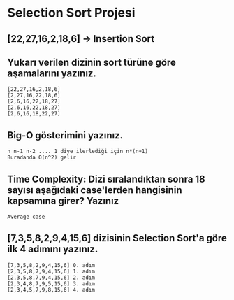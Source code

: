 # Selection Sort Projesi

## [22,27,16,2,18,6] -> Insertion Sort

## Yukarı verilen dizinin sort türüne göre aşamalarını yazınız.
```
[22,27,16,2,18,6]
[2,27,16,22,18,6]
[2,6,16,22,18,27]
[2,6,16,22,18,27]
[2,6,16,18,22,27]
```

## Big-O gösterimini yazınız.
```
n n-1 n-2 .... 1 diye ilerlediği için n*(n+1)
Buradanda O(n^2) gelir
```

## Time Complexity: Dizi sıralandıktan sonra 18 sayısı aşağıdaki case'lerden hangisinin kapsamına girer? Yazınız
```
Average case
```

## [7,3,5,8,2,9,4,15,6] dizisinin Selection Sort'a göre ilk 4 adımını yazınız.
```
[7,3,5,8,2,9,4,15,6] 0. adım
[2,3,5,8,7,9,4,15,6] 1. adım
[2,3,5,8,7,9,4,15,6] 2. adım
[2,3,4,8,7,9,5,15,6] 3. adım
[2,3,4,5,7,9,8,15,6] 4. adım
```
